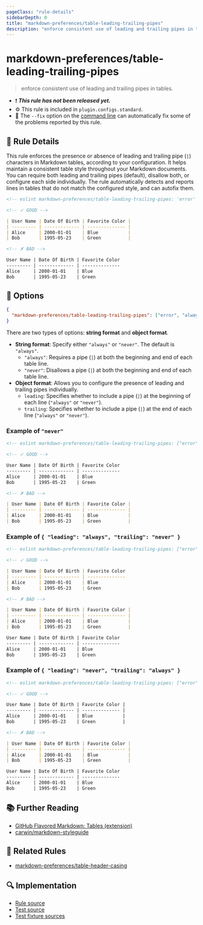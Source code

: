```yaml
---
pageClass: "rule-details"
sidebarDepth: 0
title: "markdown-preferences/table-leading-trailing-pipes"
description: "enforce consistent use of leading and trailing pipes in tables."
---
```


# markdown-preferences/table-leading-trailing-pipes

> enforce consistent use of leading and trailing pipes in tables.

- ❗ <badge text="This rule has not been released yet." vertical="middle" type="error"> **_This rule has not been released yet._** </badge>
- ⚙️ This rule is included in `plugin.configs.standard`.
- 🔧 The `--fix` option on the [command line](https://eslint.org/docs/user-guide/command-line-interface#fixing-problems) can automatically fix some of the problems reported by this rule.

## 📖 Rule Details

This rule enforces the presence or absence of leading and trailing pipe (`|`) characters in Markdown tables, according to your configuration.
It helps maintain a consistent table style throughout your Markdown documents.
You can require both leading and trailing pipes (default), disallow both, or configure each side individually.
The rule automatically detects and reports lines in tables that do not match the configured style, and can autofix them.

<!-- prettier-ignore-start -->

<!-- eslint-skip -->

```md
<!-- eslint markdown-preferences/table-leading-trailing-pipes: 'error' -->

<!-- ✓ GOOD -->

| User Name | Date Of Birth | Favorite Color |
| --------- | ------------- | -------------- |
| Alice     | 2000-01-01    | Blue           |
| Bob       | 1995-05-23    | Green          |

<!-- ✗ BAD -->

User Name | Date Of Birth | Favorite Color
--------- | ------------- | --------------
Alice     | 2000-01-01    | Blue
Bob       | 1995-05-23    | Green
```

<!-- prettier-ignore-end -->

## 🔧 Options

```json
{
  "markdown-preferences/table-leading-trailing-pipes": ["error", "always"]
}
```

There are two types of options: **string format** and **object format**.

- **String format**: Specify either `"always"` or `"never"`. The default is `"always"`.
  - `"always"`: Requires a pipe (`|`) at both the beginning and end of each table line.
  - `"never"`: Disallows a pipe (`|`) at both the beginning and end of each table line.
- **Object format**: Allows you to configure the presence of leading and trailing pipes individually.
  - `leading`: Specifies whether to include a pipe (`|`) at the beginning of each line (`"always"` or `"never"`).
  - `trailing`: Specifies whether to include a pipe (`|`) at the end of each line (`"always"` or `"never"`).

### Example of `"never"`

<!-- prettier-ignore-start -->

<!-- eslint-skip -->

```md
<!-- eslint markdown-preferences/table-leading-trailing-pipes: ["error", "never"] -->

<!-- ✓ GOOD -->

User Name | Date Of Birth | Favorite Color
--------- | ------------- | --------------
Alice     | 2000-01-01    | Blue
Bob       | 1995-05-23    | Green

<!-- ✗ BAD -->

| User Name | Date Of Birth | Favorite Color |
| --------- | ------------- | -------------- |
| Alice     | 2000-01-01    | Blue           |
| Bob       | 1995-05-23    | Green          |
```

<!-- prettier-ignore-end -->

### Example of `{ "leading": "always", "trailing": "never" }`

<!-- prettier-ignore-start -->

<!-- eslint-skip -->

```md
<!-- eslint markdown-preferences/table-leading-trailing-pipes: ["error", { "leading": "always", "trailing": "never" }] -->

<!-- ✓ GOOD -->

| User Name | Date Of Birth | Favorite Color
| --------- | ------------- | --------------
| Alice     | 2000-01-01    | Blue
| Bob       | 1995-05-23    | Green

<!-- ✗ BAD -->

| User Name | Date Of Birth | Favorite Color |
| --------- | ------------- | -------------- |
| Alice     | 2000-01-01    | Blue           |
| Bob       | 1995-05-23    | Green          |

User Name | Date Of Birth | Favorite Color
--------- | ------------- | --------------
Alice     | 2000-01-01    | Blue
Bob       | 1995-05-23    | Green
```

<!-- prettier-ignore-end -->

### Example of `{ "leading": "never", "trailing": "always" }`

<!-- prettier-ignore-start -->

<!-- eslint-skip -->

```md
<!-- eslint markdown-preferences/table-leading-trailing-pipes: ["error", { "leading": "never", "trailing": "always" }] -->

<!-- ✓ GOOD -->

User Name | Date Of Birth | Favorite Color |
--------- | ------------- | -------------- |
Alice     | 2000-01-01    | Blue           |
Bob       | 1995-05-23    | Green          |

<!-- ✗ BAD -->

| User Name | Date Of Birth | Favorite Color |
| --------- | ------------- | -------------- |
| Alice     | 2000-01-01    | Blue           |
| Bob       | 1995-05-23    | Green          |

User Name | Date Of Birth | Favorite Color
--------- | ------------- | --------------
Alice     | 2000-01-01    | Blue
Bob       | 1995-05-23    | Green
```

<!-- prettier-ignore-end -->

## 📚 Further Reading

- [GitHub Flavored Markdown: Tables (extension)](https://github.github.com/gfm/#tables-extension-)
- [carwin/markdown-styleguide](https://github.com/carwin/markdown-styleguide/blob/master/README.md)

## 👫 Related Rules

- [markdown-preferences/table-header-casing](./table-header-casing.md)

## 🔍 Implementation

<!-- eslint-disable markdown-links/no-dead-urls -- Auto generated -->

- [Rule source](https://github.com/ota-meshi/eslint-plugin-markdown-preferences/blob/main/src/rules/table-leading-trailing-pipes.ts)
- [Test source](https://github.com/ota-meshi/eslint-plugin-markdown-preferences/blob/main/tests/src/rules/table-leading-trailing-pipes.ts)
- [Test fixture sources](https://github.com/ota-meshi/eslint-plugin-markdown-preferences/tree/main/tests/fixtures/rules/table-leading-trailing-pipes)

<!-- eslint-enable markdown-links/no-dead-urls -- Auto generated -->
